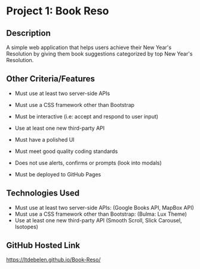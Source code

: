 # Project 1: Book Reso

## Description
A simple web application that helps users achieve their New Year's Resolution by giving them book suggestions categorized by top New Year's Resolution.

## Other Criteria/Features
* Must use at least two server-side APIs


* Must use a CSS framework other than Bootstrap


* Must be interactive (i.e: accept and respond to user input)


* Use at least one new third-party API


* Must have a polished UI


* Must meet good quality coding standards


* Does not use alerts, confirms or prompts (look into modals)


* Must be deployed to GitHub Pages

## Technologies Used
* Must use at least two server-side APIs: (Google Books API, MapBox API)
* Must use a CSS framework other than Bootstrap: (Bulma: Lux Theme)
* Use at least one new third-party API (Smooth Scroll, Slick Carousel, Isotopes)

## GitHub Hosted Link
https://ltdebelen.github.io/Book-Reso/
